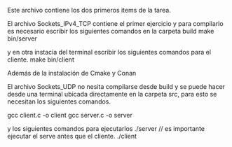 Este archivo contiene los dos primeros items de la tarea.

El archivo Sockets_IPv4_TCP contiene el primer ejercicio y para compilarlo es necesario escribir los siguientes comandos en la carpeta build
make
bin/server

y en otra instacia del terminal escribir los siguientes comandos para el cliente.
make
bin/client

Además de la instalación de Cmake y Conan

El archivo Sockets_UDP no nesita compilarse desde build y se puede hacer desde una terminal ubicada directamente en la carpeta src, para esto se necesitan los siguientes comandos. 

gcc client.c -o client 
gcc server.c -o server

y los siguientes comandos para ejecutarlos
./server // es importante ejecutar el serve antes que el cliente. 
./client
